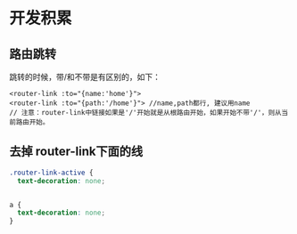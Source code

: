# 开发积累

## 路由跳转

跳转的时候，带/和不带是有区别的，如下：

```
<router-link :to="{name:'home'}"> 
<router-link :to="{path:'/home'}"> //name,path都行, 建议用name  
// 注意：router-link中链接如果是'/'开始就是从根路由开始，如果开始不带'/'，则从当前路由开始。
```

## 去掉 router-link下面的线

```css
.router-link-active {     
  text-decoration: none;


a {
  text-decoration: none;
}
```


